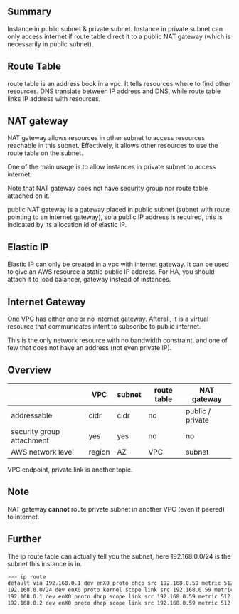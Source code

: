 ## Summary

Instance in public subnet & private subnet. Instance in private subnet can only access internet if route table direct it to a public NAT gateway (which is necessarily in public subnet).

## Route Table

route table is an address book in a vpc. It tells resources where to find other resources. DNS translate between IP address and DNS, while route table links IP address with resources.

## NAT gateway

NAT gateway allows resources in other subnet to access resources reachable in this subnet. Effectively, it allows other resources to use the route table on the subnet.

One of the main usage is to allow instances in private subnet to access internet.

Note that NAT gateway does not have security group nor route table attached on it.

public NAT gateway is a gateway placed in public subnet (subnet with route pointing to an internet gateway), so a public IP address is required, this is indicated by its allocation id of elastic IP.

## Elastic IP

Elastic IP can only be created in a vpc with internet gateway. It can be used to give an AWS resource a static public IP address. For HA, you should attach it to load balancer, gateway instead of instances.

## Internet Gateway

One VPC has either one or no internet gateway. Afterall, it is a virtual resource that communicates intent to subscribe to public internet.

This is the only network resource with no bandwidth constraint, and one of few that does not have an address (not even private IP).

## Overview

|                           | VPC    | subnet | route table | NAT gateway      |
|---------------------------|--------|--------|-------------|------------------|
| addressable               | cidr   | cidr   | no          | public / private |
| security group attachment | yes    | yes    | no          | no               |
| AWS network level         | region | AZ     | VPC         | subnet           |

VPC endpoint, private link is another topic.

## Note

NAT gateway **cannot** route private subnet in another VPC (even if peered) to internet.

## Further

The ip route table can actually tell you the subnet, here 192.168.0.0/24 is the subnet this instance is in.
```sh
>>> ip route
default via 192.168.0.1 dev enX0 proto dhcp src 192.168.0.59 metric 512 
192.168.0.0/24 dev enX0 proto kernel scope link src 192.168.0.59 metric 512 
192.168.0.1 dev enX0 proto dhcp scope link src 192.168.0.59 metric 512 
192.168.0.2 dev enX0 proto dhcp scope link src 192.168.0.59 metric 512
```
